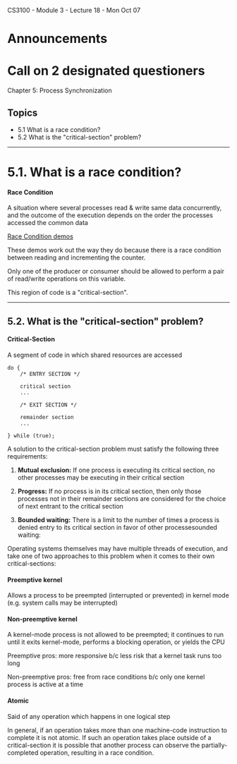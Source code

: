 CS3100 - Module 3 - Lecture 18 - Mon Oct 07

# Announcements

# Call on 2 designated questioners


Chapter 5: Process Synchronization

## Topics
* 5.1  What is a race condition?
* 5.2  What is the "critical-section" problem?





--------------------------------------------------------------------------------
# 5.1. What is a race condition?

#### Race Condition
A situation where several processes read & write same data concurrently, and
the outcome of the execution depends on the order the processes accessed the
common data

[Race Condition demos](RaceCondition/)


These demos work out the way they do because there is a race condition between
reading and incrementing the counter.

Only one of the producer or consumer should be allowed to perform a pair of
read/write operations on this variable.

This region of code is a "critical-section".


--------------------------------------------------------------------------------
## 5.2. What is the "critical-section" problem?

#### Critical-Section
A segment of code in which shared resources are accessed


    do {
        /* ENTRY SECTION */

        critical section
        ...

        /* EXIT SECTION */

        remainder section
        ...

    } while (true);


A solution to the critical-section problem must satisfy the following three
requirements:

1. **Mutual exclusion:** If one process is executing its critical section, no other
   processes may be executing in their critical section

2. **Progress:** If no process is in its critical section, then only those
   processes not in their remainder sections are considered for the choice of
   next entrant to the critical section

3. **Bounded waiting:** There is a limit to the number of times a process is
   denied entry to its critical section in favor of other processesounded
   waiting: 


Operating systems themselves may have multiple threads of execution, and take
one of two approaches to this problem when it comes to their own
critical-sections:

#### Preemptive kernel
Allows a process to be preempted (interrupted or prevented) in kernel mode (e.g. system calls may be interrupted)

#### Non-preemptive kernel
A kernel-mode process is not allowed to be preempted; it continues to run until it exits kernel-mode, performs a blocking operation, or yields the CPU

Preemptive pros: more responsive b/c less risk that a kernel task runs too long

Non-preemptive pros: free from race conditions b/c only one kernel process is active at a time


#### Atomic
Said of any operation which happens in one logical step

In general, if an operation takes more than one machine-code instruction to
complete it is not atomic. If such an operation takes place outside of a
critical-section it is possible that another process can observe the
partially-completed operation, resulting in a race condition.


